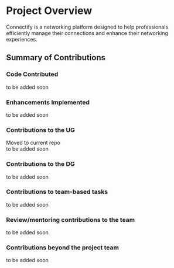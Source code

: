 # Project Overview 
Connectify is a networking platform designed to help professionals efficiently manage their connections and enhance their networking experiences.

## Summary of Contributions

### Code Contributed
to be added soon

### Enhancements Implemented
to be added soon

### Contributions to the UG
Moved to current repo
<br>
to be added soon

### Contributions to the DG
to be added soon

### Contributions to team-based tasks
to be added soon

### Review/mentoring contributions to the team
to be added soon

### Contributions beyond the project team
to be added soon